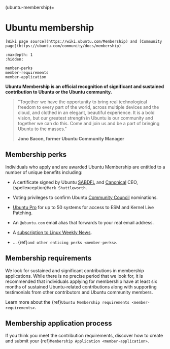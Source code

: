 (ubuntu-membership)=
# Ubuntu membership

```{note}
[Wiki page source](https://wiki.ubuntu.com/Membership) and [Community page](https://ubuntu.com/community/docs/membership)
```

```{toctree}
:maxdepth: 1
:hidden:

member-perks
member-requirements
member-application
```

**Ubuntu Membership is an official recognition of significant and sustained
contribution to Ubuntu or the Ubuntu community.**


> "Together we have the opportunity to bring real technological freedom to every
  part of the world, across multiple devices and the cloud, and clothed in an
  elegant, beautiful experience. It is a bold vision, but our greatest strength
  in Ubuntu is our community and together we can do this. Come and join us and
  be a part of bringing Ubuntu to the masses."
>
> **Jono Bacon, former Ubuntu Community Manager**


## Membership perks

Individuals who apply and are awarded Ubuntu Membership are entitled to a number
of unique benefits including:

* A certificate signed by Ubuntu [SABDFL](https://ubuntu.com/community/governance#p-83779-sabdfl)
  and [Canonical](https://canonical.com/) CEO, {spellexception}`Mark Shuttleworth`.  

* Voting privileges to confirm Ubuntu
  [Community Council](https://ubuntu.com/community/governance/community-council)
  nominations.  

* [Ubuntu Pro](https://ubuntu.com/pro) for up to 50 systems for access to ESM
  and Kernel Live Patching.

* An `@ubuntu.com` email alias that forwards to your real email address.

* A [subscription to Linux Weekly News](https://wiki.ubuntu.com/Membership/LWN).  

* ... {ref}`and other enticing perks <member-perks>`.


## Membership requirements

We look for sustained and significant contributions in membership applications.
While there is no precise period that we look for, it is recommended that
individuals applying for membership have at least six months of sustained
Ubuntu-related contributions along with supporting testimonials from other
contributors and Ubuntu community members.

Learn more about the {ref}`Ubuntu Membership requirements <member-requirements>`.


## Membership application process

If you think you meet the contribution requirements, discover how to create and
submit your {ref}`Membership Application <member-application>`.


